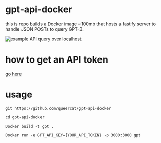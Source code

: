 # gpt-api-docker
this is repo builds a Docker image ~100mb that hosts a fastify server to handle JSON POSTs to query GPT-3.

![example API query over localhost](https://user-images.githubusercontent.com/22136781/216764304-d58cc7ec-bdfa-4be6-805e-1413db33a7b7.gif)

# how to get an API token
[go here](https://platform.openai.com/account/api-keys)
# usage

`git https://github.com/queercat/gpt-api-docker`

`cd gpt-api-docker`

`Docker build -t gpt .`

`Docker run -e GPT_API_KEY={YOUR_API_TOKEN} -p 3000:3000 gpt`
